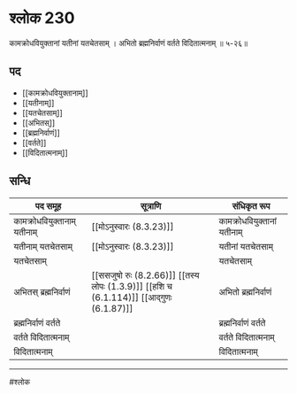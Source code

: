# श्लोक 230

कामक्रोधवियुक्तानां यतीनां यतचेतसाम् ।
अभितो ब्रह्मनिर्वाणं वर्तते विदितात्मनाम् ॥ ५-२६॥


## पद 

- [[कामक्रोधवियुक्तानाम्]]
- [[यतीनाम्]]
- [[यतचेतसाम्]]
- [[अभितस्]]
- [[ब्रह्मनिर्वाणं]]
- [[वर्तते]]
- [[विदितात्मनाम्]]

## सन्धि

| पद समूह | सूत्राणि | संधिकृत रूप |
| ----- | ----- | ----- |
| कामक्रोधवियुक्तानाम् यतीनाम् |  [[मोऽनुस्वारः (8.3.23)]] | कामक्रोधवियुक्तानां यतीनाम् |
| यतीनाम् यतचेतसाम् |  [[मोऽनुस्वारः (8.3.23)]] | यतीनां यतचेतसाम् |
| यतचेतसाम् |  | यतचेतसाम् |
| अभितस् ब्रह्मनिर्वाणं |  [[ससजुषो रुः (8.2.66)]] [[तस्य लोपः (1.3.9)]] [[हशि च (6.1.114)]] [[आद्गुणः (6.1.87)]] | अभितो ब्रह्मनिर्वाणं |
| ब्रह्मनिर्वाणं वर्तते |  | ब्रह्मनिर्वाणं वर्तते |
| वर्तते विदितात्मनाम् |  | वर्तते विदितात्मनाम् |
| विदितात्मनाम् |  | विदितात्मनाम् |


---

#श्लोक